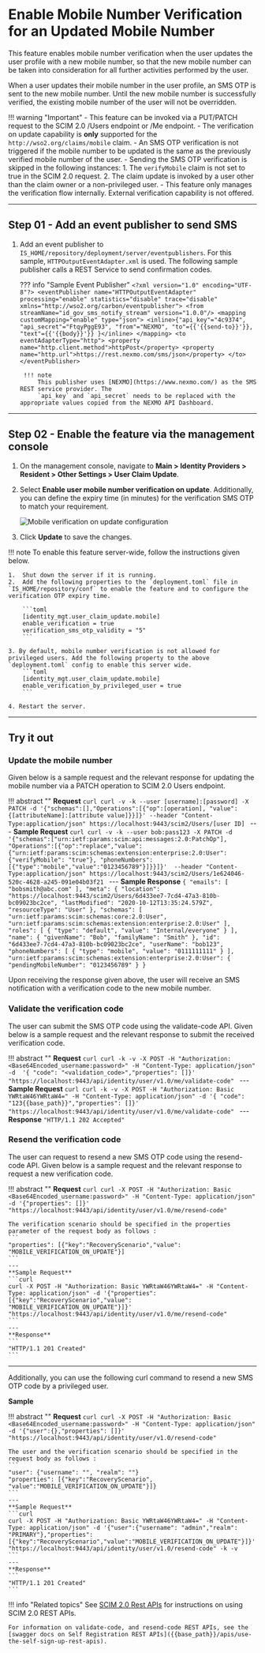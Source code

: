 # Enable Mobile Number Verification for an Updated Mobile Number

This feature enables mobile number verification when the user updates the user profile with a new mobile number, so that the new mobile number can be taken into consideration for all further activities performed by the user.

When a user updates their mobile number in the user profile, an SMS OTP is sent to the new mobile number. Until the new mobile number is successfully verified, the existing mobile number of the user will not be overridden.

!!! warning "Important" 
    -   This feature can be invoked via a PUT/PATCH request to the SCIM 2.0 /Users endpoint or /Me endpoint.
    -   The verification on update capability is **only** supported for the `http://wso2.org/claims/mobile` claim.
    -   An SMS OTP verification is not triggered if the mobile number to be updated is the same as the previously verified mobile number of the user.
    -   Sending the SMS OTP verification is skipped in the following instances:
        1. The `verifyMobile` claim is not set to true in the SCIM 2.0 request.
        2. The claim update is invoked by a user other than the claim owner or a non-privileged user.
    -   This feature only manages the verification flow internally. External verification capability is not offered.

---

## Step 01 - Add an event publisher to send SMS

1. Add an event publisher to `IS_HOME/repository/deployment/server/eventpublishers`. For this sample, `HTTPOutputEventAdapter.xml` is used. The following sample publisher calls a REST Service to send confirmation codes.

    ??? info "Sample Event Publisher"
        ```
        <?xml version="1.0" encoding="UTF-8"?>
        <eventPublisher name="HTTPOutputEventAdapter" processing="enable"
            statistics="disable" trace="disable" xmlns="http://wso2.org/carbon/eventpublisher">
            <from streamName="id_gov_sms_notify_stream" version="1.0.0"/>
            <mapping customMapping="enable" type="json">
                <inline>{"api_key"="4c9374",
                    "api_secret"="FtqyPggE93",
                    "from"="NEXMO",
                    "to"={{'{{send-to}}'}},
                    "text"={{'{{body}}'}}
                    }</inline>
            </mapping>
            <to eventAdapterType="http">
                <property name="http.client.method">httpPost</property>
                <property name="http.url">https://rest.nexmo.com/sms/json</property>
            </to>
        </eventPublisher>
        ``` 
        
        !!! note
            This publisher uses [NEXMO](https://www.nexmo.com/) as the SMS REST service provider. The 
            `api_key` and `api_secret` needs to be replaced with the appropriate values copied from the NEXMO API Dashboard.

----

## Step 02 - Enable the feature via the management console

1.  On the management console, navigate to **Main > Identity Providers > Resident > Other Settings > User Claim Update**.
   
2.  Select **Enable user mobile number verification on update**. Additionally, you can define the expiry time (in minutes) for the verification SMS OTP to match your requirement. 
    
    ![Mobile verification on update configuration]({{base_path}}/assets/img/guides/mobile-verification-on-update-config.png)

3.  Click **Update** to save the changes. 

!!! note 
    To enable this feature server-wide, follow the instructions given below. 
    
    1.  Shut down the server if it is running.
    2.  Add the following properties to the `deployment.toml` file in `IS_HOME/repository/conf` to enable the feature and to configure the verification OTP expiry time.

        ```toml 
        [identity_mgt.user_claim_update.mobile]
        enable_verification = true
        verification_sms_otp_validity = "5"
        ```

    3. By default, mobile number verification is not allowed for privileged users. Add the following property to the above `deployment.toml` config to enable this server wide.
        ```toml
        [identity_mgt.user_claim_update.mobile]
        enable_verification_by_privileged_user = true
        ```

    4. Restart the server.
---

## Try it out 

### Update the mobile number
 
Given below is a sample request and the relevant response for updating the mobile number via a PATCH operation to SCIM 2.0 Users endpoint.

!!! abstract ""
    **Request**
    ```curl
    curl -v -k --user [username]:[password] -X PATCH -d '{"schemas":[],"Operations":[{"op":[operation],
    "value":{[attributeName]:[attribute value]}}]}' --header "Content-Type:application/json" https://localhost:9443/scim2/Users/[user ID]
    ```
    ---
    **Sample Request**
    ```curl
    curl -v -k --user bob:pass123 -X PATCH -d '{"schemas":["urn:ietf:params:scim:api:messages:2.0:PatchOp"],
    "Operations":[{"op":"replace","value":{"urn:ietf:params:scim:schemas:extension:enterprise:2.0:User": {"verifyMobile": "true"},
    "phoneNumbers":[{"type":"mobile","value":"0123456789"}]}}]}' 
    --header "Content-Type:application/json" https://localhost:9443/scim2/Users/1e624046-520c-4628-a245-091e04b03f21
    ```
    ---
    **Sample Response**
    ```
    {
        "emails": [
            "bobsmith@abc.com"
        ],
        "meta": {
            "location": "https://localhost:9443/scim2/Users/6d433ee7-7cd4-47a3-810b-bc09023bc2ce",
            "lastModified": "2020-10-12T13:35:24.579Z",
            "resourceType": "User"
        },
        "schemas": [
            "urn:ietf:params:scim:schemas:core:2.0:User",
            "urn:ietf:params:scim:schemas:extension:enterprise:2.0:User"
        ],
        "roles": [
            {
                "type": "default",
                "value": "Internal/everyone"
            }
        ],
        "name": {
            "givenName": "Bob",
            "familyName": "Smith"
        },
        "id": "6d433ee7-7cd4-47a3-810b-bc09023bc2ce",
        "userName": "bob123",
        "phoneNumbers": [
            {
                "type": "mobile",
                "value": "0111111111"
            }
        ],
        "urn:ietf:params:scim:schemas:extension:enterprise:2.0:User": {
            "pendingMobileNumber": "0123456789"
        }
    }
    ```

Upon receiving the response given above, the user will receive an SMS notification with a verification code to the new mobile number. 
 
### Validate the verification code

The user can submit the SMS OTP code using the validate-code API.
Given below is a sample request and the relevant response to submit the received verification code.

!!! abstract ""
    **Request**
    ```curl
    curl -k -v -X POST -H "Authorization: <Base64Encoded_username:password>" -H "Content-Type: application/json" -d 
    '{ "code": "<validation_code>","properties": []}' "https://localhost:9443/api/identity/user/v1.0/me/validate-code"
    ```
    ---
    **Sample Request**
    ```curl
    curl -k -v -X POST -H "Authorization: Basic YWRtaW46YWRtaW4=" -H "Content-Type: application/json" -d '{ "code": "123{{base_path}}","properties": []}'
    "https://localhost:9443/api/identity/user/v1.0/me/validate-code"
    ```
    ---
    **Response**
    ```
    "HTTP/1.1 202 Accepted"
    ```

### Resend the verification code

The user can request to resend a new SMS OTP code using the resend-code API.
Given below is a sample request and the relevant response to request a new verification code.

!!! abstract ""
    **Request**
    ```curl
    curl -X POST -H "Authorization: Basic <Base64Encoded_username:password>" -H "Content-Type: application/json" -d '{"properties": []}' 
    "https://localhost:9443/api/identity/user/v1.0/me/resend-code"
    ```

    The verification scenario should be specified in the properties parameter of the request body as follows :
    ```
    "properties": [{"key":"RecoveryScenario","value": "MOBILE_VERIFICATION_ON_UPDATE"}]
    ```
    ---
    **Sample Request**
    ```curl
    curl -X POST -H "Authorization: Basic YWRtaW46YWRtaW4=" -H "Content-Type: application/json" -d '{"properties": [{"key":"RecoveryScenario","value": "MOBILE_VERIFICATION_ON_UPDATE"}]}' 
    "https://localhost:9443/api/identity/user/v1.0/me/resend-code"
    ```
    ---
    **Response**
    ```
    "HTTP/1.1 201 Created"
    ```

---

Additionally, you can use the following curl command to resend a new SMS OTP code by a privileged user.

**Sample**

!!! abstract ""
    **Request**
    ```curl
    curl -X POST -H "Authorization: Basic <Base64Encoded_username:password>" -H "Content-Type: application/json" -d '{"user":{},"properties": []}'
    "https://localhost:9443/api/identity/user/v1.0/resend-code"
    ```

    The user and the verification scenario should be specified in the request body as follows :
    ```
    "user": {"username": "", "realm": ""}
    "properties": [{"key":"RecoveryScenario", "value":"MOBILE_VERIFICATION_ON_UPDATE"}]}
    ```
    ---
    **Sample Request**
    ```curl
    curl -X POST -H "Authorization: Basic YWRtaW46YWRtaW4=" -H "Content-Type: application/json" -d '{"user":{"username": "admin","realm": "PRIMARY"},"properties": [{"key":"RecoveryScenario","value":"MOBILE_VERIFICATION_ON_UPDATE"}]}' "https://localhost:9443/api/identity/user/v1.0/resend-code" -k -v
    ```
    ---
    **Response**
    ```
    "HTTP/1.1 201 Created"
    ```

!!! info "Related topics"
    See [SCIM 2.0 Rest APIs]({{base_path}}/apis/scim2-rest-apis) for instructions on using SCIM 2.0 REST APIs.
    
    For information on validate-code, and resend-code REST APIs, see the [swagger docs on Self Registration REST APIs]({{base_path}}/apis/use-the-self-sign-up-rest-apis).

